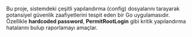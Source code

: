 Bu proje, sistemdeki çeşitli yapılandırma (config) dosyalarını tarayarak potansiyel güvenlik zaafiyetlerini tespit eden bir Go uygulamasıdır.  
Özellikle **hardcoded password**, **PermitRootLogin** gibi kritik yapılandırma hatalarını bulup raporlamayı amaçlar.
